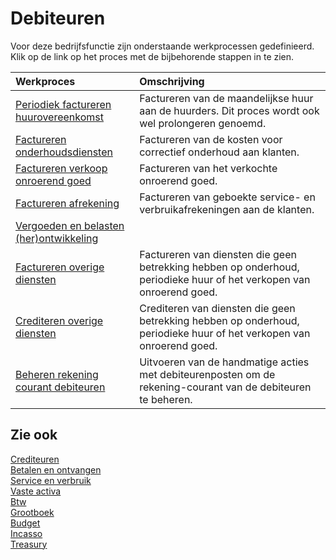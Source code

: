 # Debiteuren

Voor deze bedrijfsfunctie zijn onderstaande werkprocessen gedefinieerd. Klik op de link op het proces met de bijbehorende stappen in te zien.

Werkproces | Omschrijving
:--- | :---
[Periodiek factureren huurovereenkomst](periodiek-factureren-huurovereenkomst/) | Factureren van de maandelijkse huur aan de huurders. Dit proces wordt ook wel prolongeren genoemd.
[Factureren onderhoudsdiensten](factureren-onderhoudsdiensten/) | Factureren van de kosten voor correctief onderhoud aan klanten.
[Factureren verkoop onroerend goed](factureren-verkoop-onroerend-goed/) | Factureren van het verkochte onroerend goed.
[Factureren afrekening](factureren-afrekening/) | Factureren van geboekte service- en verbruikafrekeningen aan de klanten.
[Vergoeden en belasten (her)ontwikkeling](vergoeden-en-belasten-(her)ontwikkeling/) | 
[Factureren overige diensten](factureren-overige-diensten/) | Factureren van diensten die geen betrekking hebben op onderhoud, periodieke huur of het verkopen van onroerend goed.
[Crediteren overige diensten](crediteren-overige-diensten/) | Crediteren van diensten die geen betrekking hebben op onderhoud, periodieke huur of het verkopen van onroerend goed.
[Beheren rekening courant debiteuren](beheren-rekening-courant-debiteuren/) | Uitvoeren van de handmatige acties met debiteurenposten  om de rekening-courant van de debiteuren te beheren.


## Zie ook

[Crediteuren](../crediteuren/)  
[Betalen en ontvangen](../betalen-en-ontvangen/)  
[Service en verbruik](../service-en-verbruik/)  
[Vaste activa](../vaste-activa/)  
[Btw](../btw/)  
[Grootboek](../grootboek/)  
[Budget](../budget/)  
[Incasso](../incasso/)  
[Treasury](../treasury/)
